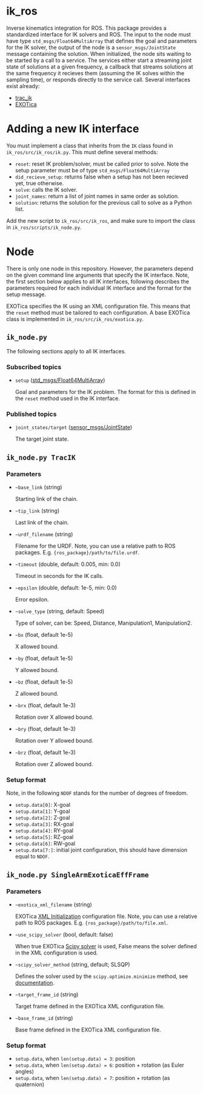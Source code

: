 # ik_ros

Inverse kinematics integration for ROS. This package provides a
standardized interface for IK solvers and ROS. The input to the node
must have type `std_msgs/Float64MultiArray` that defines the goal and
parameters for the IK solver, the output of the node is a
`sensor_msgs/JointState` message containing the solution. When
initialized, the node sits waiting to be started by a call to a
service. The services either start a streaming joint state of
solutions at a given frequency, a callback that streams solutions at
the same frequency it recieves them (assuming the IK solves within the
sampling time), or responds directly to the service call. Several
interfaces exist already:
* [trac_ik](https://bitbucket.org/traclabs/trac_ik.git)
* [EXOTica](https://github.com/ipab-slmc/exotica)

# Adding a new IK interface

You must implement a class that inherits from the `IK` class found in
`ik_ros/src/ik_ros/ik.py`. This must define several methods:
* `reset`: reset IK problem/solver, must be called prior to solve. Note the setup parameter must be of type `std_msgs/Float64MultiArray`
* `did_recieve_setup`: returns false when a setup has not been recieved yet, true otherwise.
* `solve`: calls the IK solver.
* `joint_names`: return a list of joint names in same order as solution.
* `solution`: returns the solution for the previous call to solve as a Python list.

Add the new script to `ik_ros/src/ik_ros`, and make sure to import the
class in `ik_ros/scripts/ik_node.py`.

# Node

There is only one node in this repository. However, the parameters
depend on the given command line arguments that specify the IK
interface. Note, the first section below applies to all IK interfaces,
following describes the parameters required for each individual IK
interface and the format for the setup message.

EXOTica specifies the IK using an XML configuration file. This means
that the `reset` method must be tailored to each configuration. A base
EXOTica class is implemented in `ik_ros/src/ik_ros/exotica.py`.

## `ik_node.py`

The following sections apply to all IK interfaces.

### Subscribed topics

* `setup` ([std_msgs/Float64MultiArray](http://docs.ros.org/en/api/std_msgs/html/msg/Float64MultiArray.html))

    Goal and parameters for the IK problem. The format for this is defined in the `reset` method used in the IK interface.

### Published topics

* `joint_states/target` ([sensor_msgs/JointState](http://docs.ros.org/en/noetic/api/sensor_msgs/html/msg/JointState.html))

    The target joint state.

## `ik_node.py TracIK`

### Parameters

* `~base_link` (string)

    Starting link of the chain.

* `~tip_link` (string)

    Last link of the chain.

* `~urdf_filename` (string)

    Filename for the URDF. Note, you can use a relative path to ROS
    packages. E.g. `{ros_package}/path/to/file.urdf`.

* `~timeout` (double, default: 0.005, min: 0.0)

    Timeout in seconds for the IK calls.

* `~epsilon` (double, default: 1e-5, min: 0.0)

    Error epsilon.

* `~solve_type` (string, default: Speed)

    Type of solver, can be: Speed, Distance, Manipulation1, Manipulation2.

* `~bx` (float, default 1e-5)

    X allowed bound.

* `~by` (float, default 1e-5)

    Y allowed bound.

* `~bz` (float, default 1e-5)

    Z allowed bound.

* `~brx` (float, default 1e-3)

    Rotation over X allowed bound.

* `~bry` (float, default 1e-3)

    Rotation over Y allowed bound.

* `~brz` (float, default 1e-3)

    Rotation over Z allowed bound.

### Setup format

Note, in the following `NDOF` stands for the number of degrees of freedom.

* `setup.data[0]`: X-goal
* `setup.data[1]`: Y-goal
* `setup.data[2]`: Z-goal
* `setup.data[3]`: RX-goal
* `setup.data[4]`: RY-goal
* `setup.data[5]`: RZ-goal
* `setup.data[6]`: RW-goal
* `setup.data[7:]`: initial joint configuration, this should have dimension equal to `NDOF`.

## `ik_node.py SingleArmExoticaEffFrame`

### Parameters


* `~exotica_xml_filename` (string)

    EXOTica [XML Initialization](https://ipab-slmc.github.io/exotica/XML.html) configuration file. Note, you can use a relative path to ROS
    packages. E.g. `{ros_package}/path/to/file.xml`.

* `~use_scipy_solver` (bool, default: false)

    When true EXOTica [Scipy solver](https://github.com/ipab-slmc/exotica/tree/master/exotations/solvers/exotica_scipy_solver) is used, False means the solver defined in the XML configuration is used.

* `~scipy_solver_method` (string, default; SLSQP)

    Defines the solver used by the `scipy.optimize.minimize` method, see [documentation](https://docs.scipy.org/doc/scipy/reference/generated/scipy.optimize.minimize.html).

* `~target_frame_id` (string)

    Target frame defined in the EXOTica XML configuration file.

* `~base_frame_id` (string)

    Base frame defined in the EXOTica XML configuration file.

### Setup format

* `setup.data`, when `len(setup.data) = 3`: position
* `setup.data`, when `len(setup.data) = 6`: position + rotation (as Euler angles)
* `setup.data`, when `len(setup.data) = 7`: position + rotation (as quaternion)
